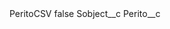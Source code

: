 <?xml version="1.0" encoding="UTF-8"?>
<CustomMetadata xmlns="http://soap.sforce.com/2006/04/metadata" xmlns:xsi="http://www.w3.org/2001/XMLSchema-instance" xmlns:xsd="http://www.w3.org/2001/XMLSchema">
    <label>PeritoCSV</label>
    <protected>false</protected>
    <values>
        <field>Sobject__c</field>
        <value xsi:type="xsd:string">Perito__c</value>
    </values>
</CustomMetadata>

